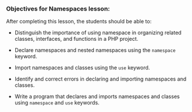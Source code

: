 ### Objectives for Namespaces lesson:

After completing this lesson, the students should be able to:

 - Distinguish the importance of using namespace in organizing related classes, interfaces, and functions in a PHP project.

 - Declare namespaces and nested namespaces using the `namespace` keyword.

 - Import namespaces and classes using the `use` keyword.

 - Identify and correct errors in declaring and importing namespaces and classes.

 - Write a program that declares and imports namespaces and classes using `namespace` and `use` keywords.
